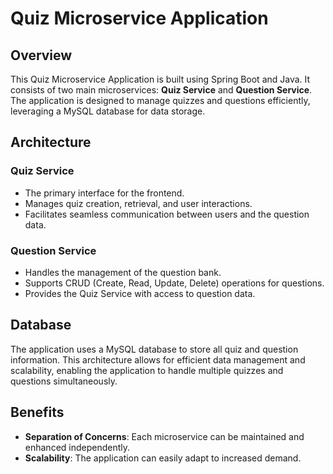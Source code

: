 # Quiz Microservice Application

## Overview

This Quiz Microservice Application is built using Spring Boot and Java. It consists of two main microservices: **Quiz Service** and **Question Service**. The application is designed to manage quizzes and questions efficiently, leveraging a MySQL database for data storage.

## Architecture

### Quiz Service
- The primary interface for the frontend.
- Manages quiz creation, retrieval, and user interactions.
- Facilitates seamless communication between users and the question data.

### Question Service
- Handles the management of the question bank.
- Supports CRUD (Create, Read, Update, Delete) operations for questions.
- Provides the Quiz Service with access to question data.

## Database
The application uses a MySQL database to store all quiz and question information. This architecture allows for efficient data management and scalability, enabling the application to handle multiple quizzes and questions simultaneously.

## Benefits
- **Separation of Concerns**: Each microservice can be maintained and enhanced independently.
- **Scalability**: The application can easily adapt to increased demand.
